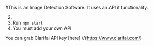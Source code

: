 #This is an Image Detection Software.
It uses an API it functionality.

2. 
3. Run `npm start`
4. You must add your own API

You can grab Clarifai API key [here] 
//(https://www.clarifai.com/)
